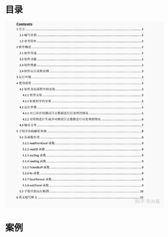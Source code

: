 # 目录  
![image](https://github.com/Monkey5030/python/blob/master/%E8%BD%AF%E8%91%97/%E7%9B%AE%E5%BD%95.jpg)  

# 案例  
```
